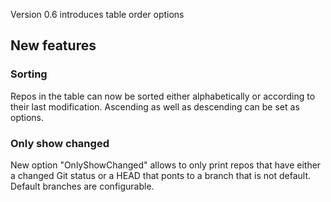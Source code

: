 Version 0.6 introduces table order options

## New features 

### Sorting

Repos in the table can now be sorted either alphabetically or according to their last modification.
Ascending as well as descending can be set as options.

### Only show changed

New option "OnlyShowChanged" allows to only print repos that have either a changed Git status or a HEAD that ponts to a branch that is not default. 
Default branches are configurable.